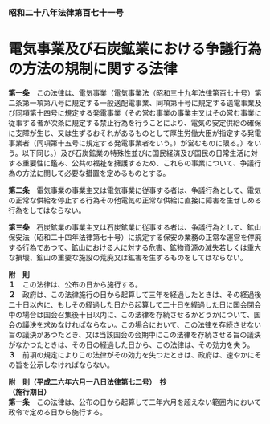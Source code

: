 ### 昭和二十八年法律第百七十一号  
# 電気事業及び石炭鉱業における争議行為の方法の規制に関する法律  
  
**第一条**　この法律は、電気事業（電気事業法（昭和三十九年法律第百七十号）第二条第一項第八号に規定する一般送配電事業、同項第十号に規定する送電事業及び同項第十四号に規定する発電事業（その営む事業の事業主又はその営む事業に従事する者が次条に規定する禁止行為を行うことにより、電気の安定供給の確保に支障が生じ、又は生ずるおそれがあるものとして厚生労働大臣が指定する発電事業者（同項第十五号に規定する発電事業者をいう。）が営むものに限る。）をいう。以下同じ。）及び石炭鉱業の特殊性並びに国民経済及び国民の日常生活に対する重要性に鑑み、公共の福祉を擁護するため、これらの事業について、争議行為の方法に関して必要な措置を定めるものとする。  
  
**第二条**　電気事業の事業主又は電気事業に従事する者は、争議行為として、電気の正常な供給を停止する行為その他電気の正常な供給に直接に障害を生ぜしめる行為をしてはならない。  
  
**第三条**　石炭鉱業の事業主又は石炭鉱業に従事する者は、争議行為として、鉱山保安法（昭和二十四年法律第七十号）に規定する保安の業務の正常な運営を停廃する行為であつて、鉱山における人に対する危害、鉱物資源の滅失若しくは重大な損壊、鉱山の重要な施設の荒廃又は鉱害を生ずるものをしてはならない。  
  
**附　則**  
**１**　この法律は、公布の日から施行する。  
**２**　政府は、この法律施行の日から起算して三年を経過したときは、その経過後二十日以内に、もしその経過した日から起算して二十日を経過した日に国会閉会中の場合は国会召集後十日以内に、この法律を存続させるかどうかについて、国会の議決を求めなければならない。この場合において、この法律を存続させない旨の議決があつたとき、又は当該国会の会期中にこの法律を存続させる旨の議決がなかつたときは、その日の経過した日から、この法律は、その効力を失う。  
**３**　前項の規定によりこの法律がその効力を失つたときは、政府は、速やかにその旨を公示しなければならない。  
  
**附　則（平成二六年六月一八日法律第七二号）　抄**  
**（施行期日）**  
**第一条**　この法律は、公布の日から起算して二年六月を超えない範囲内において政令で定める日から施行する。  
  
